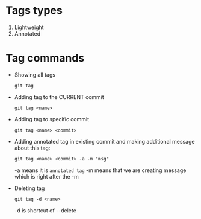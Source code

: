 # Tags types

1. Lightweight
2. Annotated

# Tag commands

* Showing all tags

    ```
    git tag
    ```

* Adding tag to the CURRENT commit

    ```
    git tag <name> 
    ```

* Adding tag to specific commit

    ```
    git tag <name> <commit>
    ```

* Adding annotated tag in existing commit and making additional message about this tag:

    ```
    git tag <name> <commit> -a -m "msg"
    ```

    -a means it is `annotated tag` 
    -m means that we are creating message which is right after the -m

* Deleting tag

    ```
    git tag -d <name>
    ```

    -d is shortcut of --delete

    












